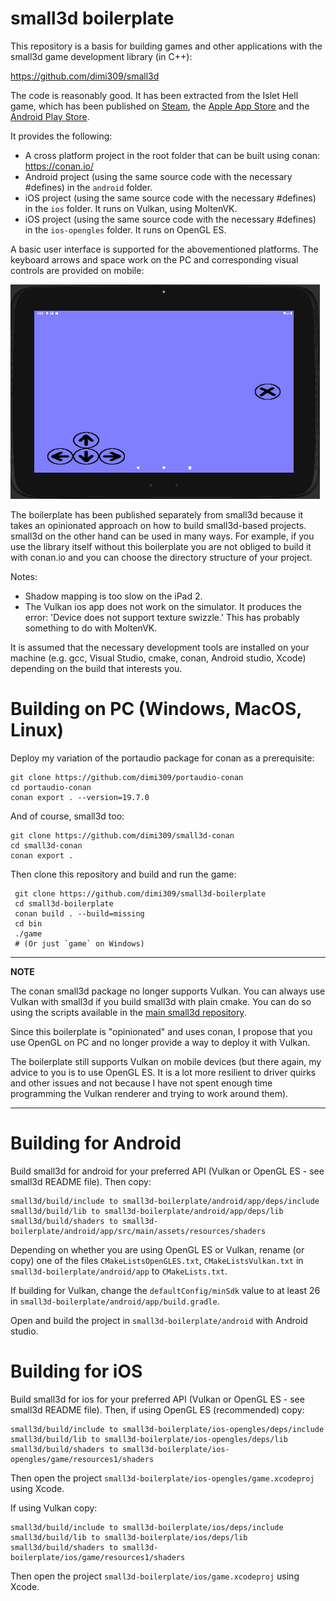small3d boilerplate
===================

This repository is a basis for building games and other
applications with the small3d game development library
(in C++):

https://github.com/dimi309/small3d

The code is reasonably good. It has been extracted from
the Islet Hell game, which has been published on [Steam](https://store.steampowered.com/app/2069750/Islet_Hell/),
the [Apple App Store](https://apps.apple.com/us/app/islet-hell/id1631875184) and the [Android Play Store](https://play.google.com/store/apps/details?id=dimi309.islethelladroid).

It provides the following:

- A cross platform project in the root folder that can be built using
  conan: https://conan.io/
- Android project (using the same source code with the necessary
  #defines) in the `android` folder.
- iOS project (using the same source code with the necessary
  #defines) in the `ios` folder. It runs on Vulkan, using MoltenVK.
- iOS project (using the same source code with the necessary
  #defines) in the `ios-opengles` folder. It runs on OpenGL ES.

A basic user interface is supported for the abovementioned platforms.
The keyboard arrows and space work on the PC and corresponding
visual controls are provided on mobile:

![mobile interface](mobile-interface.png)
  
The boilerplate has been published separately from small3d because it 
takes an opinionated approach on how to build small3d-based
projects. small3d on the other hand can be used in many ways.
For example, if you use the library itself without this boilerplate
you are not obliged to build it with conan.io and you can choose
the directory structure of your project.

Notes: 
- Shadow mapping is too slow on the iPad 2.
- The Vulkan ios app does not work on the simulator. It produces the error:
  'Device does not support texture swizzle.'
  This has probably something to do with MoltenVK.

It is assumed that the necessary development tools are installed
on your machine (e.g. gcc, Visual Studio, cmake, conan, 
Android studio, Xcode) depending on the build that interests
you.

# Building on PC (Windows, MacOS, Linux)

Deploy my variation of the portaudio package for conan as a prerequisite:

	git clone https://github.com/dimi309/portaudio-conan
	cd portaudio-conan
	conan export . --version=19.7.0
	
And of course, small3d too:

	git clone https://github.com/dimi309/small3d-conan
	cd small3d-conan
	conan export .
	 
Then clone this repository and build and run the game:

     git clone https://github.com/dimi309/small3d-boilerplate
     cd small3d-boilerplate
     conan build . --build=missing
     cd bin
     ./game
     # (Or just `game` on Windows)
	 
---
**NOTE**

The conan small3d package no longer supports Vulkan. You can always 
use Vulkan with small3d if you build small3d with plain cmake. You
can do so using the scripts available in the [main small3d repository](https://github.com/dimi309/small3d).

Since this boilerplate is "opinionated" and uses conan, I propose 
that you use OpenGL on PC and no longer provide a way to deploy
it with Vulkan.

The boilerplate still supports Vulkan on mobile devices (but there
again, my advice to you is to use OpenGL ES. It is a lot more resilient
to driver quirks and other issues and not because I have not spent
enough time programming the Vulkan renderer and trying to work around
them).

---

# Building for Android

Build small3d for android for your preferred API (Vulkan or OpenGL ES - see small3d README 
file). Then copy:

	small3d/build/include to small3d-boilerplate/android/app/deps/include
	small3d/build/lib to small3d-boilerplate/android/app/deps/lib
	small3d/build/shaders to small3d-boilerplate/android/app/src/main/assets/resources/shaders

Depending on whether you are using OpenGL ES or Vulkan, rename (or copy) one of the files 
`CMakeListsOpenGLES.txt`, `CMakeListsVulkan.txt` in `small3d-boilerplate/android/app` 
to `CMakeLists.txt`.

If building for Vulkan, change the `defaultConfig/minSdk` value to at least 26 in
`small3d-boilerplate/android/app/build.gradle`.

Open and build the project in `small3d-boilerplate/android` with Android studio.

# Building for iOS

Build small3d for ios for your preferred API (Vulkan or OpenGL ES - see small3d README 
file). Then, if using OpenGL ES (recommended) copy:

	small3d/build/include to small3d-boilerplate/ios-opengles/deps/include
	small3d/build/lib to small3d-boilerplate/ios-opengles/deps/lib
	small3d/build/shaders to small3d-boilerplate/ios-opengles/game/resources1/shaders

Then open the project `small3d-boilerplate/ios-opengles/game.xcodeproj` using Xcode.

If using Vulkan copy:

	small3d/build/include to small3d-boilerplate/ios/deps/include
	small3d/build/lib to small3d-boilerplate/ios/deps/lib
	small3d/build/shaders to small3d-boilerplate/ios/game/resources1/shaders

Then open the project `small3d-boilerplate/ios/game.xcodeproj` using Xcode.

